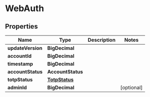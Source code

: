 

# WebAuth


## Properties

| Name | Type | Description | Notes |
|------------ | ------------- | ------------- | -------------|
|**updateVersion** | **BigDecimal** |  |  |
|**accountId** | **BigDecimal** |  |  |
|**timestamp** | **BigDecimal** |  |  |
|**accountStatus** | **AccountStatus** |  |  |
|**totpStatus** | [**TotpStatus**](TotpStatus.md) |  |  |
|**adminId** | **BigDecimal** |  |  [optional] |



